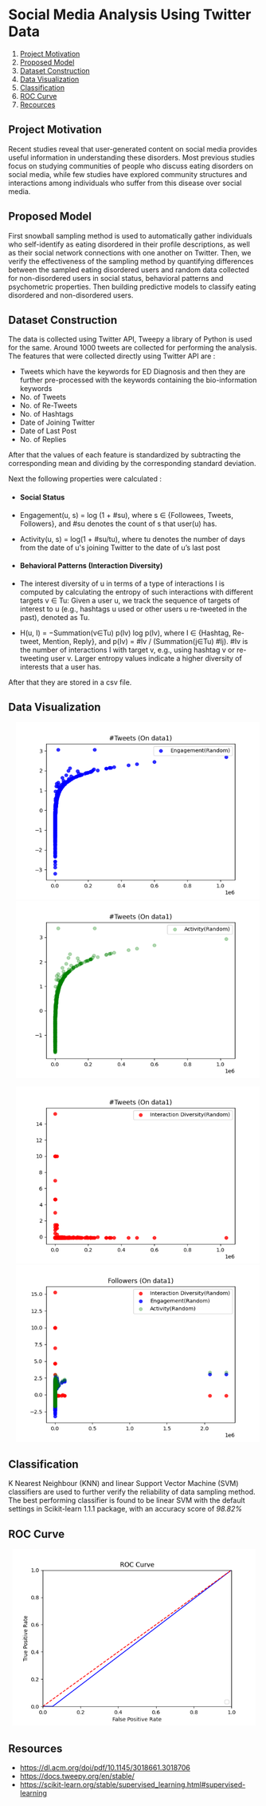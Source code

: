 # Social Media Analysis Using Twitter Data

1. [Project Motivation](#motivation)
2. [Proposed Model](#proposedmodel)
3. [Dataset Construction](#dataset)
4. [Data Visualization](#visualize)
5. [Classification](#classify)
6. [ROC Curve](#curve)
7. [Recources](#resources)

## Project Motivation <a name="motivation"></a>

Recent studies reveal that user-generated content on social media provides useful information in understanding these disorders. Most previous studies focus on studying communities of people who discuss eating disorders on social media, while few studies have explored community structures and interactions among individuals who suffer from this disease over social media.

## Proposed Model <a name="proposedmodel"></a>

First snowball sampling method is used to automatically gather individuals who self-identify as eating disordered in their profile descriptions, as well as their social network connections with one another on Twitter. Then, we verify the effectiveness of the sampling method by quantifying differences between the sampled eating disordered users and random data collected for non-disordered users in social status, behavioral patterns and psychometric properties. Then building predictive models to classify eating disordered and non-disordered users.

##  Dataset Construction <a name="dataset"></a>

The data is collected using Twitter API, Tweepy a library of Python is used for the same. Around 1000 tweets are collected for performing the analysis. The features that were collected directly using Twitter API are :
-    Tweets which have the keywords for ED Diagnosis and then they are further pre-processed with the keywords containing the bio-information keywords
-    No. of Tweets
-    No. of Re-Tweets
-    No. of Hashtags
-    Date of Joining Twitter
-    Date of Last Post
-    No. of Replies

After that the values of each feature is standardized by subtracting the corresponding mean and dividing by the corresponding standard deviation.

Next the following properties were calculated :
- #### Social Status
-   Engagement(u, s) = log (1 + #su), where s ∈ {Followees, Tweets, Followers}, and #su denotes the count of s that user(u) has.
-   Activity(u, s) = log(1 + #su/tu), where tu denotes the number of days from the date of u's joining Twitter to the date of u’s last post

- #### Behavioral Patterns (Interaction Diversity)
-   The interest diversity of u in terms of a type of interactions I is computed by calculating the entropy of such interactions with different targets v ∈ Tu: Given a user u, we track the sequence of targets of interest to u (e.g., hashtags u used or other users u re-tweeted in the past), denoted as Tu.
-   H(u, I) = −Summation(v∈Tu) p(Iv) log p(Iv), where I ∈ {Hashtag, Re-tweet, Mention, Reply}, and p(Iv) = #Iv / (Summation(j∈Tu) #Ij). #Iv is the number of interactions I with target v, e.g., using hashtag v or re-tweeting user v. Larger entropy values indicate a higher diversity of interests that a user has.

After that they are stored in a csv file.

## Data Visualization<a name="visualize"></a>

<p align="left">  <p align="right">
  <img width="489" height="355" src="https://github.com/StaHk-collab/social-media-analysis/blob/main/Figures/Figure_1.png">  <img width="489" height="355" src="https://github.com/StaHk-collab/social-media-analysis/blob/main/Figures/Figure_2.png">
</p>  </p>

<p align="left"> <p align="right">
  <img width="489" height="355" src="https://github.com/StaHk-collab/social-media-analysis/blob/main/Figures/Figure_3.png">  <img width="489" height="355" src="https://github.com/StaHk-collab/social-media-analysis/blob/main/Figures/Figure_4.png">
</p> </p>

## Classification<a name="classify"></a>

K Nearest Neighbour (KNN) and linear Support Vector Machine (SVM) classifiers are used to further verify the reliability of data sampling method. The best performing classifier is found to be linear SVM with the default settings in Scikit-learn 1.1.1 package, with an accuracy score of *98.82%*

## ROC Curve<a name="curve"></a>

<p align="center">
  <img width="489" height="355" src="https://github.com/StaHk-collab/social-media-analysis/blob/main/Figures/Figure_5.png">
</p>

## Resources<a name="resources"></a>

- https://dl.acm.org/doi/pdf/10.1145/3018661.3018706
- https://docs.tweepy.org/en/stable/
- https://scikit-learn.org/stable/supervised_learning.html#supervised-learning
